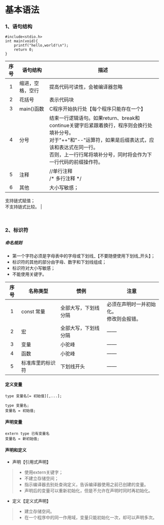 # 基本语法

### 1、语句结构
```
#include<stdio.h>
int main(void){
    printf("hello,world!\n");
    return 0;
}
```


| 序号 | 语句结构 | 描述 |
| :---: | --- | --- |
|1  | 缩进，空格，空行 | 提高代码可读性，会被编译器忽略 |
| 2 |花括号 | 表示代码块 |
|  3| main()函数 | C程序开始执行处【每个程序只能存在一个】 |
|  4| 分号 | 结束一行逻辑语句。如果return、break和continue关键字后紧跟着换行，程序则会换行处填补分号。 <br>对于"++"和"--"运算符，如果是后缀表达式，应该和表达式在同一行。 <br>否则，上一行行尾将填补分号，同时将会作为下一行代码的前缀操作符。 |
|  5| 注释 | //单行注释 <br> /* 多行注释 */ |
|  6|  其他|大小写敏感；<br>
支持链式赋值；<br>
不支持链式比较。 |

<br>

### 2、标识符
##### 命名规则
* 第一个字符必须是字母表中的字母或下划线_【不要随便使用下划线_开头】；
* 标识符的其他的部分由字母、数字和下划线组成；
* 标识符对大小写敏感；
* 不能使用关键字。



| 序号 |名称类型  |惯例  |注意  |
| :---: | --- | --- | --- |
| 1 |const 常量  |全部大写，下划线分隔  |必须在声明时一并初始化。<br>修改则会报错。  |
|  2| 宏|全部大写，下划线分隔  |——  |
|  3|变量  | 小驼峰 |——  |
| 4 | 函数 | 小驼峰 | —— |
| 5 | 标准库里的标识符 | 下划线开头 | —— |


#### 定义变量
```
type 变量名[= 初始值][,...];
```
```
type 变量名;
变量名 = 初始值;
```


#### 声明变量
```
extern type 已有变量名
变量名 = 新初始值;
```


#### 声明和定义
* 声明【引用式声明】
> * 使用extern关键字；
> * 不建立存储空间；
> * 指示编译器去别处查询定义，告诉编译器使用之前已创建的变量。
> * 声明后的变量可以重新初始化，但是不允许在声明时同时再初始化。
* 定义【定义式声明】
> * 建立存储空间。
> * 在一个程序中的同一作用域，变量只能初始化一次，却可以声明多次。
